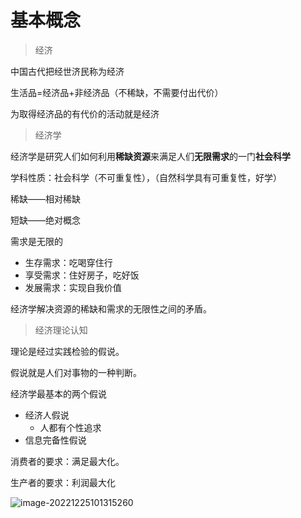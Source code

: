 # 基本概念

> 经济

中国古代把经世济民称为经济

生活品=经济品+非经济品（不稀缺，不需要付出代价）

为取得经济品的有代价的活动就是经济

>经济学

经济学是研究人们如何利用**稀缺资源**来满足人们**无限需求**的一门**社会科学**

学科性质：社会科学（不可重复性），（自然科学具有可重复性，好学）

稀缺——相对稀缺

短缺——绝对概念

需求是无限的

- 生存需求：吃喝穿住行
- 享受需求：住好房子，吃好饭
- 发展需求：实现自我价值

经济学解决资源的稀缺和需求的无限性之间的矛盾。

> 经济理论认知

理论是经过实践检验的假说。

假说就是人们对事物的一种判断。

经济学最基本的两个假说

- 经济人假说
  - 人都有个性追求
- 信息完备性假说

消费者的要求：满足最大化。

生产者的要求：利润最大化

![image-20221225101315260](https://kangrui-pictures.oss-cn-beijing.aliyuncs.com/img/image-20221225101315260.png)